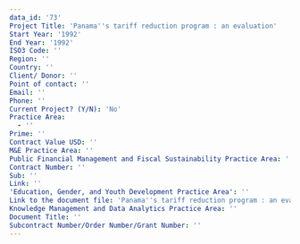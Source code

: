```yaml
---
data_id: '73'
Project Title: 'Panama''s tariff reduction program : an evaluation'
Start Year: '1992'
End Year: '1992'
ISO3 Code: ''
Region: ''
Country: ''
Client/ Donor: ''
Point of contact: ''
Email: ''
Phone: ''
Current Project? (Y/N): 'No'
Practice Area:
  - ''
Prime: ''
Contract Value USD: ''
M&E Practice Area: ''
Public Financial Management and Fiscal Sustainability Practice Area: ''
Contract Number: ''
Sub: ''
Link: ''
'Education, Gender, and Youth Development Practice Area': ''
Link to the document file: 'Panama''s tariff reduction program : an evaluation'
Knowledge Management and Data Analytics Practice Area: ''
Document Title: ''
Subcontract Number/Order Number/Grant Number: ''
---
```

